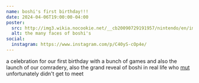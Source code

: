 ```yaml
---
name: boshi's first birthday!!!
date: 2024-04-06T19:00:00-04:00
poster:
  src: http://img3.wikia.nocookie.net/__cb20090729191957/nintendo/en/images/5/5a/Boshi.jpg
  alt: the many faces of boshi's
social:
  instagram: https://www.instagram.com/p/C40yS-cOp4e/
---
```


a celebration for our first birthday with a bunch of games and also the launch of our comradery, also the grand reveal of boshi in real life who <a href="https://mut.media">mut</a> unfortunately didn't get to meet
